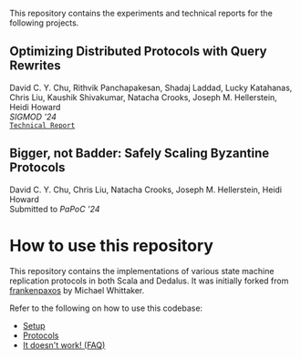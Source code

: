 This repository contains the experiments and technical reports for the following projects.

## Optimizing Distributed Protocols with Query Rewrites
David C. Y. Chu, Rithvik Panchapakesan, Shadaj Laddad, Lucky Katahanas, Chris Liu, Kaushik Shivakumar, Natacha Crooks, Joseph M. Hellerstein, Heidi Howard  
_SIGMOD '24_  
[`Technical Report`](https://github.com/rithvikp/autocomp/blob/master/benchmarks/vldb24/Automatic_Compartmentalization_tr.pdf)

## Bigger, not Badder: Safely Scaling Byzantine Protocols
David C. Y. Chu, Chris Liu, Natacha Crooks, Joseph M. Hellerstein, Heidi Howard  
Submitted to _PaPoC '24_

# How to use this repository

This repository contains the implementations of various state machine replication protocols in both Scala and Dedalus. It was initially forked from [frankenpaxos](https://github.com/mwhittaker/frankenpaxos) by Michael Whittaker.

Refer to the following on how to use this codebase:
- [Setup](SETUP.md)
- [Protocols](PROTOCOLS.md)
- [It doesn't work! (FAQ)](FAQ.md)